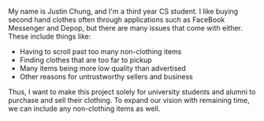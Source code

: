 My name is Justin Chung, and I'm a third year CS student. I like buying second hand clothes often through applications such as FaceBook Messenger and Depop, but there are many issues that come with either. These include things like:
- Having to scroll past too many non-clothing items
- Finding clothes that are too far to pickup
- Many items being more low quality than advertised
- Other reasons for untrustworthy sellers and business

Thus, I want to make this project solely for university students and alumni to purchase and sell their clothing. To expand our vision with remaining time, we can include any non-clothing items as well.